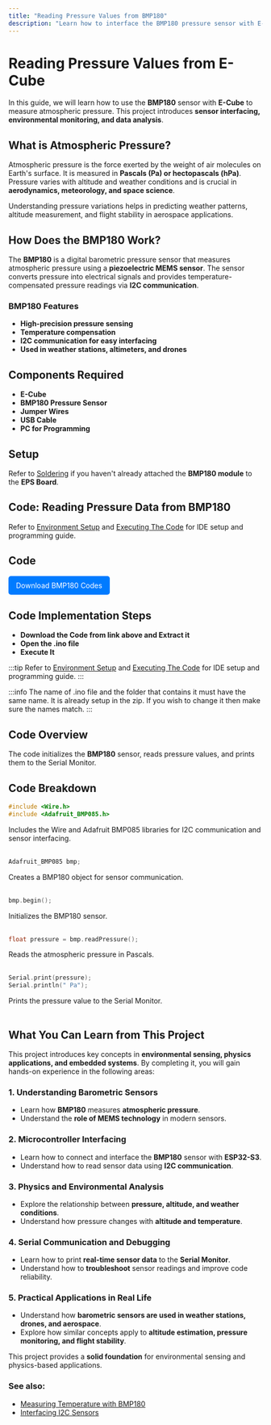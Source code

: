 ```yaml
---
title: "Reading Pressure Values from BMP180"
description: "Learn how to interface the BMP180 pressure sensor with E-Cube and measure atmospheric pressure."
---
```


# **Reading Pressure Values from E-Cube**

In this guide, we will learn how to use the **BMP180** sensor with **E-Cube** to measure atmospheric pressure. This project introduces **sensor interfacing, environmental monitoring, and data analysis**.

## **What is Atmospheric Pressure?**
Atmospheric pressure is the force exerted by the weight of air molecules on Earth's surface. It is measured in **Pascals (Pa) or hectopascals (hPa)**. Pressure varies with altitude and weather conditions and is crucial in **aerodynamics, meteorology, and space science**.

Understanding pressure variations helps in predicting weather patterns, altitude measurement, and flight stability in aerospace applications.

## **How Does the BMP180 Work?**
The **BMP180** is a digital barometric pressure sensor that measures atmospheric pressure using a **piezoelectric MEMS sensor**. The sensor converts pressure into electrical signals and provides temperature-compensated pressure readings via **I2C communication**.

### **BMP180 Features**
- **High-precision pressure sensing**
- **Temperature compensation**
- **I2C communication for easy interfacing**
- **Used in weather stations, altimeters, and drones**

## **Components Required**
- **E-Cube**
- **BMP180 Pressure Sensor**
- **Jumper Wires**
- **USB Cable**
- **PC for Programming**

## **Setup**
Refer to [Soldering](/en/assembly/soldering.md) if you haven't already attached the **BMP180 module** to the **EPS Board**.

## **Code: Reading Pressure Data from BMP180**

Refer to [Environment Setup](/en/operationguide/environmentsetup.md) and [Executing The Code](/en/operationguide/executingthecode.md) for IDE setup and programming guide.

## Code

<a href="/public/BMP180-main.zip" download style="display: inline-block; padding: 10px 15px; background: #007bff; color: white; text-decoration: none; border-radius: 5px;">
Download BMP180 Codes
</a>

## Code Implementation Steps

- **Download the Code from link above and Extract it**
- **Open the .ino file**
- **Execute It**

:::tip
Refer to [Environment Setup](/en/operationguide/environmentsetup.md) and [Executing The Code](/en/operationguide/executingthecode.md) for IDE setup and programming guide.
:::

:::info
The name of .ino file and the folder that contains it must have the same name. It is already setup in the zip. If you wish to change it then make sure the names match.
:::

## **Code Overview**
The code initializes the **BMP180** sensor, reads pressure values, and prints them to the Serial Monitor.

## **Code Breakdown**

```cpp
#include <Wire.h>
#include <Adafruit_BMP085.h>
```
Includes the Wire and Adafruit BMP085 libraries for I2C communication and sensor interfacing.<br><br>

```cpp
Adafruit_BMP085 bmp;
```
Creates a BMP180 object for sensor communication.<br><br>

```cpp
bmp.begin();
```
Initializes the BMP180 sensor.<br><br>

```cpp
float pressure = bmp.readPressure();
```
Reads the atmospheric pressure in Pascals.<br><br>

```cpp
Serial.print(pressure);
Serial.println(" Pa");
```
Prints the pressure value to the Serial Monitor.<br><br>

## **What You Can Learn from This Project**  
This project introduces key concepts in **environmental sensing, physics applications, and embedded systems**. By completing it, you will gain hands-on experience in the following areas:  

### **1. Understanding Barometric Sensors**  
- Learn how **BMP180** measures **atmospheric pressure**.  
- Understand the **role of MEMS technology** in modern sensors.  

### **2. Microcontroller Interfacing**  
- Learn how to connect and interface the **BMP180** sensor with **ESP32-S3**.  
- Understand how to read sensor data using **I2C communication**.  

### **3. Physics and Environmental Analysis**  
- Explore the relationship between **pressure, altitude, and weather conditions**.  
- Understand how pressure changes with **altitude and temperature**.  

### **4. Serial Communication and Debugging**  
- Learn how to print **real-time sensor data** to the **Serial Monitor**.  
- Understand how to **troubleshoot** sensor readings and improve code reliability.  

### **5. Practical Applications in Real Life**  
- Understand how **barometric sensors are used in weather stations, drones, and aerospace**.  
- Explore how similar concepts apply to **altitude estimation, pressure monitoring, and flight stability**.  



This project provides a **solid foundation** for environmental sensing and physics-based applications.  

### **See also:**
- [Measuring Temperature with BMP180](/en/sensors/bmp180_temp.md)  
- [Interfacing I2C Sensors](/en/experiments/gpiosensor/i2c_communication.md)
